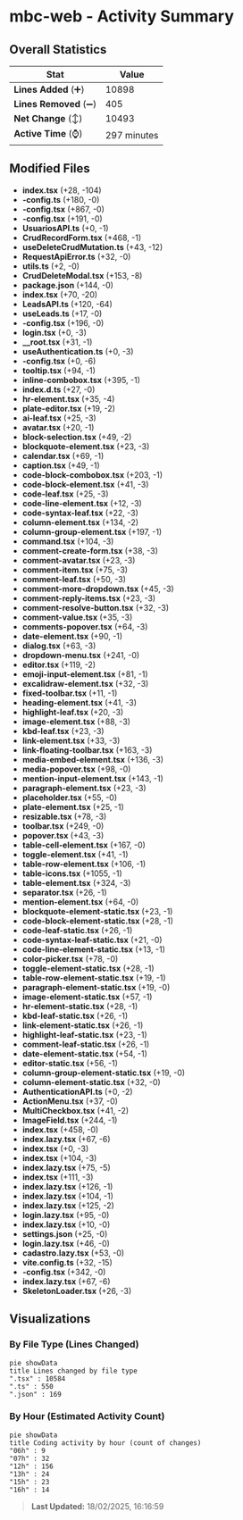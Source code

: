 # mbc-web - Activity Summary 

## Overall Statistics

| Stat                   | Value                                                             |
| ---------------------- | ----------------------------------------------------------------- |
| **Lines Added** (➕)   | 10898                                          |
| **Lines Removed** (➖) | 405                                        |
| **Net Change** (↕)    | 10493                |
| **Active Time** (⌚)   | 297 minutes |


## Modified Files
- **index.tsx** (+28, -104)
- **-config.ts** (+180, -0)
- **-config.tsx** (+867, -0)
- **-config.tsx** (+191, -0)
- **UsuariosAPI.ts** (+0, -1)
- **CrudRecordForm.tsx** (+468, -1)
- **useDeleteCrudMutation.ts** (+43, -12)
- **RequestApiError.ts** (+32, -0)
- **utils.ts** (+2, -0)
- **CrudDeleteModal.tsx** (+153, -8)
- **package.json** (+144, -0)
- **index.tsx** (+70, -20)
- **LeadsAPI.ts** (+120, -64)
- **useLeads.ts** (+17, -0)
- **-config.tsx** (+196, -0)
- **login.tsx** (+0, -3)
- **__root.tsx** (+31, -1)
- **useAuthentication.ts** (+0, -3)
- **-config.tsx** (+0, -6)
- **tooltip.tsx** (+94, -1)
- **inline-combobox.tsx** (+395, -1)
- **index.d.ts** (+27, -0)
- **hr-element.tsx** (+35, -4)
- **plate-editor.tsx** (+19, -2)
- **ai-leaf.tsx** (+25, -3)
- **avatar.tsx** (+20, -1)
- **block-selection.tsx** (+49, -2)
- **blockquote-element.tsx** (+23, -3)
- **calendar.tsx** (+69, -1)
- **caption.tsx** (+49, -1)
- **code-block-combobox.tsx** (+203, -1)
- **code-block-element.tsx** (+41, -3)
- **code-leaf.tsx** (+25, -3)
- **code-line-element.tsx** (+12, -3)
- **code-syntax-leaf.tsx** (+22, -3)
- **column-element.tsx** (+134, -2)
- **column-group-element.tsx** (+197, -1)
- **command.tsx** (+104, -3)
- **comment-create-form.tsx** (+38, -3)
- **comment-avatar.tsx** (+23, -3)
- **comment-item.tsx** (+75, -3)
- **comment-leaf.tsx** (+50, -3)
- **comment-more-dropdown.tsx** (+45, -3)
- **comment-reply-items.tsx** (+23, -3)
- **comment-resolve-button.tsx** (+32, -3)
- **comment-value.tsx** (+35, -3)
- **comments-popover.tsx** (+64, -3)
- **date-element.tsx** (+90, -1)
- **dialog.tsx** (+63, -3)
- **dropdown-menu.tsx** (+241, -0)
- **editor.tsx** (+119, -2)
- **emoji-input-element.tsx** (+81, -1)
- **excalidraw-element.tsx** (+32, -3)
- **fixed-toolbar.tsx** (+11, -1)
- **heading-element.tsx** (+41, -3)
- **highlight-leaf.tsx** (+20, -3)
- **image-element.tsx** (+88, -3)
- **kbd-leaf.tsx** (+23, -3)
- **link-element.tsx** (+33, -3)
- **link-floating-toolbar.tsx** (+163, -3)
- **media-embed-element.tsx** (+136, -3)
- **media-popover.tsx** (+98, -0)
- **mention-input-element.tsx** (+143, -1)
- **paragraph-element.tsx** (+23, -3)
- **placeholder.tsx** (+55, -0)
- **plate-element.tsx** (+25, -1)
- **resizable.tsx** (+78, -3)
- **toolbar.tsx** (+249, -0)
- **popover.tsx** (+43, -3)
- **table-cell-element.tsx** (+167, -0)
- **toggle-element.tsx** (+41, -1)
- **table-row-element.tsx** (+106, -1)
- **table-icons.tsx** (+1055, -1)
- **table-element.tsx** (+324, -3)
- **separator.tsx** (+26, -1)
- **mention-element.tsx** (+64, -0)
- **blockquote-element-static.tsx** (+23, -1)
- **code-block-element-static.tsx** (+28, -1)
- **code-leaf-static.tsx** (+26, -1)
- **code-syntax-leaf-static.tsx** (+21, -0)
- **code-line-element-static.tsx** (+13, -1)
- **color-picker.tsx** (+78, -0)
- **toggle-element-static.tsx** (+28, -1)
- **table-row-element-static.tsx** (+19, -1)
- **paragraph-element-static.tsx** (+19, -0)
- **image-element-static.tsx** (+57, -1)
- **hr-element-static.tsx** (+28, -1)
- **kbd-leaf-static.tsx** (+26, -1)
- **link-element-static.tsx** (+26, -1)
- **highlight-leaf-static.tsx** (+23, -1)
- **comment-leaf-static.tsx** (+26, -1)
- **date-element-static.tsx** (+54, -1)
- **editor-static.tsx** (+56, -1)
- **column-group-element-static.tsx** (+19, -0)
- **column-element-static.tsx** (+32, -0)
- **AuthenticationAPI.ts** (+0, -2)
- **ActionMenu.tsx** (+37, -0)
- **MultiCheckbox.tsx** (+41, -2)
- **ImageField.tsx** (+244, -1)
- **index.tsx** (+458, -0)
- **index.lazy.tsx** (+67, -6)
- **index.tsx** (+0, -3)
- **index.tsx** (+104, -3)
- **index.lazy.tsx** (+75, -5)
- **index.tsx** (+111, -3)
- **index.lazy.tsx** (+126, -1)
- **index.lazy.tsx** (+104, -1)
- **index.lazy.tsx** (+125, -2)
- **login.lazy.tsx** (+95, -0)
- **index.lazy.tsx** (+10, -0)
- **settings.json** (+25, -0)
- **login.lazy.tsx** (+46, -0)
- **cadastro.lazy.tsx** (+53, -0)
- **vite.config.ts** (+32, -15)
- **-config.tsx** (+342, -0)
- **index.lazy.tsx** (+67, -6)
- **SkeletonLoader.tsx** (+26, -3)

## Visualizations

### By File Type (Lines Changed)

```mermaid
pie showData
title Lines changed by file type
".tsx" : 10584
".ts" : 550
".json" : 169
```

### By Hour (Estimated Activity Count)

```mermaid
pie showData
title Coding activity by hour (count of changes)
"06h" : 9
"07h" : 32
"12h" : 156
"13h" : 24
"15h" : 23
"16h" : 14
```


> **Last Updated:** 18/02/2025, 16:16:59